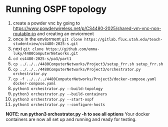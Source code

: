 # Running OSPF topology
1. create a powder vnc by going to https://www.powderwireless.net/p/CS4480-2025/shared-vm-vnc-non-routable-ip and creating an enviorment
2. once in the enviorment `git clone https://gitlab.flux.utah.edu/teach-studentview/cs4480-2025-s.git`
3. next `git clone https://github.com/emma-luky/4480ComputerNetworks.git`
4. `cd cs4480-2025-s/pa3/part1`
5. `cp ../../../4480ComputerNetworks/Project3/setup_frr.sh setup_frr.sh`
6. `cp ../../../4480ComputerNetworks/Project3/orchestrator.py orchestrator.py`
7. `cp -f ../../../4480ComputerNetworks/Project3/docker-compose.yaml docker-compose.yaml`
8. `python3 orchestrator.py --build-topology`
9. `python3 orchestrator.py --build-containers`
10. `python3 orchestrator.py --start-ospf`
11. `python3 orchestrator.py --configure-hosts`

**NOTE: run python3 orchestrator.py -h to see all options**
Your docker containers are now all set up and running and ready for testing.
